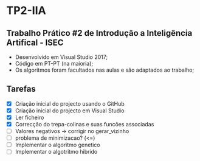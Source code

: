 # TP2-IIA 
## Trabalho Prático #2 de Introdução a Inteligência Artifical - ISEC

* Desenvolvido em Visual Studio 2017;
* Código em PT-PT (na maioria);
* Os algoritmos foram facultados nas aulas e são adaptados ao trabalho;

## Tarefas
- [x] Criação inicial do projecto usando o GitHub
- [x] Criação inicial do projecto em Visual Studio
- [x] Ler ficheiro
- [x] Correcção do trepa-colinas e suas funcões associadas
- [ ] Valores negativos -> corrigir no gerar_vizinho
- [ ] problema de minimizacao? (<=)
- [ ] Implementar o algoritmo genetico
- [ ] Implementar o algotritmo hibrido